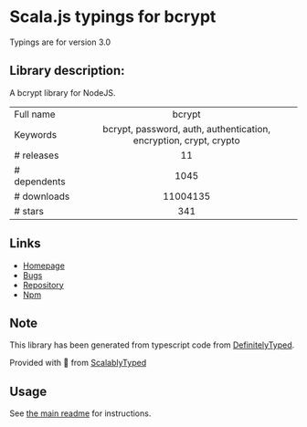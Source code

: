 
# Scala.js typings for bcrypt

Typings are for version 3.0

## Library description:
A bcrypt library for NodeJS.

|                    |                 |
| ------------------ | :-------------: |
| Full name          | bcrypt |
| Keywords           | bcrypt, password, auth, authentication, encryption, crypt, crypto |
| # releases         | 11 |
| # dependents       | 1045 |
| # downloads        | 11004135 |
| # stars            | 341 |

## Links
- [Homepage](https://github.com/kelektiv/node.bcrypt.js#readme)
- [Bugs](https://github.com/kelektiv/node.bcrypt.js/issues)
- [Repository](https://github.com/kelektiv/node.bcrypt.js)
- [Npm](https://www.npmjs.com/package/bcrypt)
    


## Note
This library has been generated from typescript code from [DefinitelyTyped](https://definitelytyped.org).

Provided with :purple_heart: from [ScalablyTyped](https://github.com/oyvindberg/ScalablyTyped)

## Usage
See [the main readme](../../readme.md) for instructions.


